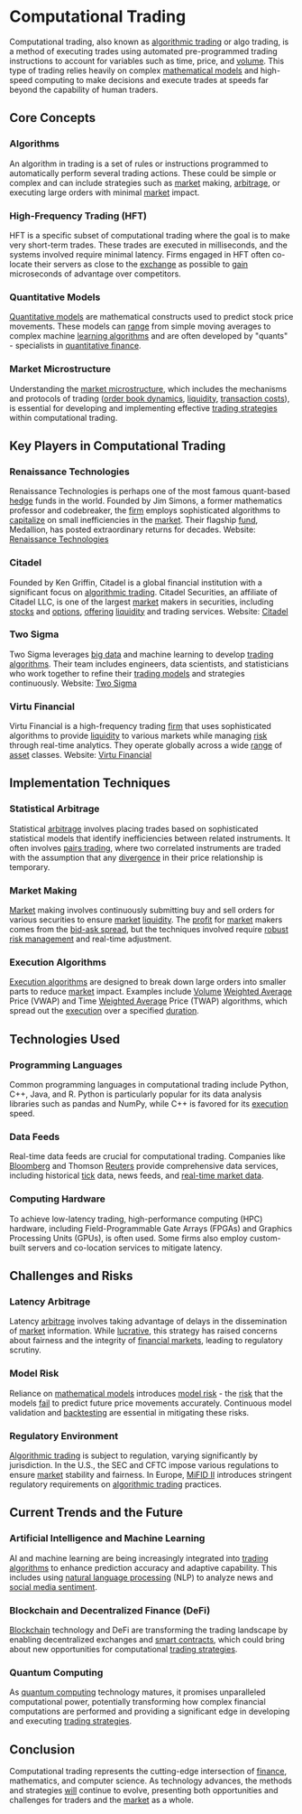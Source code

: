 # Computational Trading

Computational trading, also known as [algorithmic trading](../a/algorithmic_trading.md) or algo trading, is a method of executing trades using automated pre-programmed trading instructions to account for variables such as time, price, and [volume](../v/volume.md). This type of trading relies heavily on complex [mathematical models](../m/mathematical_models_in_trading.md) and high-speed computing to make decisions and execute trades at speeds far beyond the capability of human traders.

## Core Concepts

### Algorithms
An algorithm in trading is a set of rules or instructions programmed to automatically perform several trading actions. These could be simple or complex and can include strategies such as [market](../m/market.md) making, [arbitrage](../a/arbitrage.md), or executing large orders with minimal [market](../m/market.md) impact. 

### High-Frequency Trading (HFT)
HFT is a specific subset of computational trading where the goal is to make very short-term trades. These trades are executed in milliseconds, and the systems involved require minimal latency. Firms engaged in HFT often co-locate their servers as close to the [exchange](../e/exchange.md) as possible to [gain](../g/gain.md) microseconds of advantage over competitors.

### Quantitative Models
[Quantitative models](../q/quantitative_models.md) are mathematical constructs used to predict stock price movements. These models can [range](../r/range.md) from simple moving averages to complex machine [learning algorithms](../l/learning_algorithms_in_trading.md) and are often developed by "quants" - specialists in [quantitative finance](../q/quantitative_finance.md).

### Market Microstructure
Understanding the [market microstructure](../m/market_microstructure.md), which includes the mechanisms and protocols of trading ([order book dynamics](../o/order_book_dynamics.md), [liquidity](../l/liquidity.md), [transaction costs](../t/transaction_costs.md)), is essential for developing and implementing effective [trading strategies](../t/trading_strategies.md) within computational trading.

## Key Players in Computational Trading

### Renaissance Technologies
Renaissance Technologies is perhaps one of the most famous quant-based [hedge](../h/hedge.md) funds in the world. Founded by Jim Simons, a former mathematics professor and codebreaker, the [firm](../f/firm.md) employs sophisticated algorithms to [capitalize](../c/capitalize.md) on small inefficiencies in the [market](../m/market.md). Their flagship [fund](../f/fund.md), Medallion, has posted extraordinary returns for decades.
Website: [Renaissance Technologies](https://www.rentec.com/)

### Citadel
Founded by Ken Griffin, Citadel is a global financial institution with a significant focus on [algorithmic trading](../a/algorithmic_trading.md). Citadel Securities, an affiliate of Citadel LLC, is one of the largest [market](../m/market.md) makers in securities, including [stocks](../s/stock.md) and [options](../o/options.md), [offering](../o/offering.md) [liquidity](../l/liquidity.md) and trading services.
Website: [Citadel](https://www.citadel.com/)

### Two Sigma
Two Sigma leverages [big data](../b/big_data_in_trading.md) and machine learning to develop [trading algorithms](../t/trading_algorithms.md). Their team includes engineers, data scientists, and statisticians who work together to refine their [trading models](../t/trading_models.md) and strategies continuously.
Website: [Two Sigma](https://www.twosigma.com/)

### Virtu Financial
Virtu Financial is a high-frequency trading [firm](../f/firm.md) that uses sophisticated algorithms to provide [liquidity](../l/liquidity.md) to various markets while managing [risk](../r/risk.md) through real-time analytics. They operate globally across a wide [range](../r/range.md) of [asset](../a/asset.md) classes.
Website: [Virtu Financial](https://www.virtu.com/)

## Implementation Techniques

### Statistical Arbitrage
Statistical [arbitrage](../a/arbitrage.md) involves placing trades based on sophisticated statistical models that identify inefficiencies between related instruments. It often involves [pairs trading](../p/pairs_trading.md), where two correlated instruments are traded with the assumption that any [divergence](../d/divergence.md) in their price relationship is temporary.

### Market Making
[Market](../m/market.md) making involves continuously submitting buy and sell orders for various securities to ensure [market](../m/market.md) [liquidity](../l/liquidity.md). The [profit](../p/profit.md) for [market](../m/market.md) makers comes from the [bid-ask spread](../b/bid-ask_spread.md), but the techniques involved require [robust](../r/robust.md) [risk management](../r/risk_management.md) and real-time adjustment.

### Execution Algorithms
[Execution algorithms](../e/execution_algorithms.md) are designed to break down large orders into smaller parts to reduce [market](../m/market.md) impact. Examples include [Volume](../v/volume.md) [Weighted Average](../w/weighted_average.md) Price (VWAP) and Time [Weighted Average](../w/weighted_average.md) Price (TWAP) algorithms, which spread out the [execution](../e/execution.md) over a specified [duration](../d/duration.md).

## Technologies Used

### Programming Languages
Common programming languages in computational trading include Python, C++, Java, and R. Python is particularly popular for its data analysis libraries such as pandas and NumPy, while C++ is favored for its [execution](../e/execution.md) speed.

### Data Feeds
Real-time data feeds are crucial for computational trading. Companies like [Bloomberg](../b/bloomberg.md) and Thomson [Reuters](../r/reuters.md) provide comprehensive data services, including historical [tick](../t/tick.md) data, news feeds, and [real-time market data](../r/real-time_market_data.md).

### Computing Hardware
To achieve low-latency trading, high-performance computing (HPC) hardware, including Field-Programmable Gate Arrays (FPGAs) and Graphics Processing Units (GPUs), is often used. Some firms also employ custom-built servers and co-location services to mitigate latency.

## Challenges and Risks

### Latency Arbitrage
Latency [arbitrage](../a/arbitrage.md) involves taking advantage of delays in the dissemination of [market](../m/market.md) information. While [lucrative](../l/lucrative.md), this strategy has raised concerns about fairness and the integrity of [financial markets](../f/financial_market.md), leading to regulatory scrutiny.

### Model Risk
Reliance on [mathematical models](../m/mathematical_models_in_trading.md) introduces [model risk](../m/model_risk.md) - the [risk](../r/risk.md) that the models [fail](../f/fail.md) to predict future price movements accurately. Continuous model validation and [backtesting](../b/backtesting.md) are essential in mitigating these risks.

### Regulatory Environment
[Algorithmic trading](../a/algorithmic_trading.md) is subject to regulation, varying significantly by jurisdiction. In the U.S., the SEC and CFTC impose various regulations to ensure [market](../m/market.md) stability and fairness. In Europe, [MiFID II](../m/mifid_ii.md) introduces stringent regulatory requirements on [algorithmic trading](../a/algorithmic_trading.md) practices.

## Current Trends and the Future

### Artificial Intelligence and Machine Learning
AI and machine learning are being increasingly integrated into [trading algorithms](../t/trading_algorithms.md) to enhance prediction accuracy and adaptive capability. This includes using [natural language processing](../n/natural_language_processing_(nlp)_in_trading.md) (NLP) to analyze news and [social media sentiment](../s/social_media_sentiment.md).

### Blockchain and Decentralized Finance (DeFi)
[Blockchain](../b/blockchain_in_trading.md) technology and DeFi are transforming the trading landscape by enabling decentralized exchanges and [smart contracts](../s/smart_contracts_in_trading.md), which could bring about new opportunities for computational [trading strategies](../t/trading_strategies.md).

### Quantum Computing
As [quantum computing](../q/quantum_computing_in_trading.md) technology matures, it promises unparalleled computational power, potentially transforming how complex financial computations are performed and providing a significant edge in developing and executing [trading strategies](../t/trading_strategies.md).

## Conclusion
Computational trading represents the cutting-edge intersection of [finance](../f/finance.md), mathematics, and computer science. As technology advances, the methods and strategies [will](../w/will.md) continue to evolve, presenting both opportunities and challenges for traders and the [market](../m/market.md) as a whole.